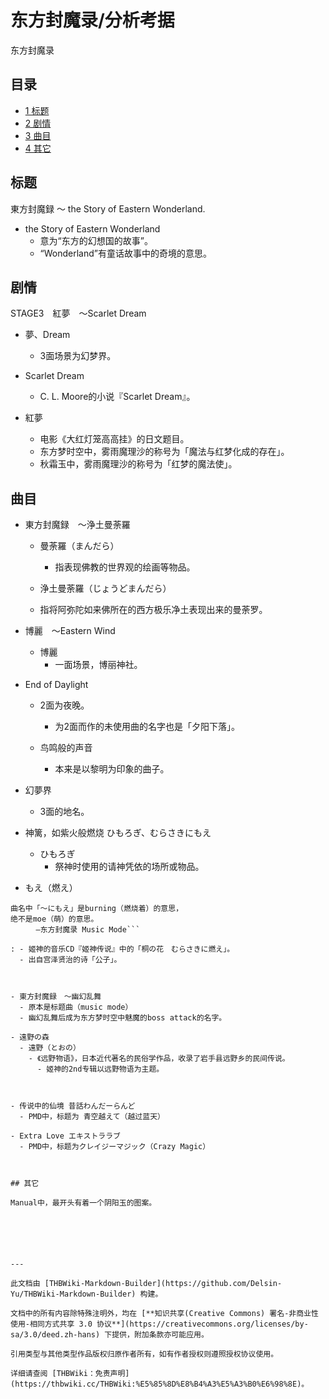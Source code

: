 # 东方封魔录/分析考据

<!-- source html: G:\repos\THBWiki-Markdown-Builder\THBWikiMarkdown\Temp\main\5\52\ns0%3A%E4%B8%9C%E6%96%B9%E5%B0%81%E9%AD%94%E5%BD%95%2F%E5%88%86%E6%9E%90%E8%80%83%E6%8D%AE.html -->

东方封魔录


## 目录

- [1 标题](#标题)
- [2 剧情](#剧情)
- [3 曲目](#曲目)
- [4 其它](#其它)





## 标题
  
東方封魔録 ～ the Story of Eastern Wonderland.
  

- the Story of Eastern Wonderland
  - 意为“东方的幻想国的故事”。
  - “Wonderland”有童话故事中的奇境的意思。



## 剧情
  
STAGE3　紅夢　～Scarlet Dream
  

- 夢、Dream
  - 3面场景为幻梦界。

- Scarlet Dream
  - C. L. Moore的小说『Scarlet Dream』。

- 紅夢
  - 电影《大红灯笼高高挂》的日文题目。
  - 东方梦时空中，雾雨魔理沙的称号为「魔法与红梦化成的存在」。
  - 秋霜玉中，雾雨魔理沙的称号为「红梦的魔法使」。



## 曲目
- 東方封魔録　～浄土曼荼羅
  - 曼荼羅（まんだら）
    - 指表现佛教的世界观的绘画等物品。

  - 浄土曼荼羅（じょうどまんだら）
  - 指将阿弥陀如来佛所在的西方极乐净土表现出来的曼荼罗。

- 博麗　～Eastern Wind
  - 博麗
    - 一面场景，博丽神社。


- End of Daylight
  - 2面为夜晚。
    - 为2面而作的未使用曲的名字也是「夕阳下落」。

  - 鸟鸣般的声音
    - 本来是以黎明为印象的曲子。


- 幻夢界
  - 3面的地名。

- 神篱，如紫火般燃烧 ひもろぎ、むらさきにもえ
  - ひもろぎ
    - 祭神时使用的请神凭依的场所或物品。


- もえ（燃え）

```
曲名中「～にもえ」是burning（燃烧着）的意思，
绝不是moe（萌）的意思。
    　―东方封魔录 Music Mode```

: - 姬神的音乐CD『姬神传说』中的「桐の花　むらさきに燃え」。
  - 出自宫泽贤治的诗「公子」。



- 東方封魔録　～幽幻乱舞
  - 原本是标题曲（music mode）
  - 幽幻乱舞后成为东方梦时空中魅魔的boss attack的名字。

- 遠野の森
  - 遠野（とおの）
    - 《远野物语》，日本近代著名的民俗学作品，收录了岩手县远野乡的民间传说。
      - 姬神的2nd专辑以远野物语为主题。



- 传说中的仙境 昔話わんだーらんど
  - PMD中，标题为 青空越えて（越过蓝天）

- Extra Love エキストララブ
  - PMD中，标题为クレイジーマジック（Crazy Magic）



## 其它
  
Manual中，最开头有着一个阴阳玉的图案。
  





---

此文档由 [THBWiki-Markdown-Builder](https://github.com/Delsin-Yu/THBWiki-Markdown-Builder) 构建。

文档中的所有内容除特殊注明外，均在 [**知识共享(Creative Commons) 署名-非商业性使用-相同方式共享 3.0 协议**](https://creativecommons.org/licenses/by-sa/3.0/deed.zh-hans) 下提供，附加条款亦可能应用。

引用类型与其他类型作品版权归原作者所有，如有作者授权则遵照授权协议使用。

详细请查阅 [THBWiki：免责声明](https://thbwiki.cc/THBWiki:%E5%85%8D%E8%B4%A3%E5%A3%B0%E6%98%8E)。


